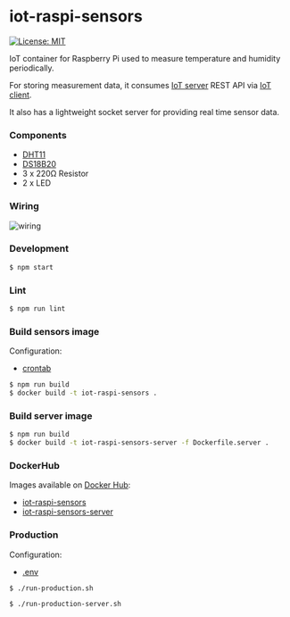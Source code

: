 # iot-raspi-sensors

[![License: MIT](https://img.shields.io/badge/License-MIT-yellow.svg)](https://opensource.org/licenses/MIT)

IoT container for Raspberry Pi used to measure temperature and humidity periodically.
 
For storing measurement data, it consumes [IoT server](https://github.com/mmontes11/iot-server) REST API via [IoT client](https://github.com/mmontes11/iot-client).

It also has a lightweight socket server for providing real time sensor data.

### Components

* [DHT11](https://www.adafruit.com/product/386)
* [DS18B20](https://www.adafruit.com/product/381)
* 3 x 220Ω Resistor
* 2 x LED

### Wiring

![wiring](https://raw.githubusercontent.com/mmontes11/iot-raspi-sensors/develop/wiring/wiring.png)

### Development

```bash
$ npm start
```

### Lint

```bash
$ npm run lint
```

### Build sensors image

Configuration:

* [crontab](https://github.com/mmontes11/iot-raspi-sensors/blob/develop/scripts/crontab)

```bash
$ npm run build
$ docker build -t iot-raspi-sensors .
```

### Build server image

```bash
$ npm run build
$ docker build -t iot-raspi-sensors-server -f Dockerfile.server .
```

### DockerHub

Images available on [Docker Hub](https://hub.docker.com/):

* [iot-raspi-sensors](https://hub.docker.com/r/mmontes11/iot-raspi-sensors/)
* [iot-raspi-sensors-server](https://hub.docker.com/r/mmontes11/iot-raspi-sensors-server/)


### Production

Configuration:

* [.env](https://github.com/mmontes11/iot-raspi-sensors/blob/develop/.env)


```bash
$ ./run-production.sh
```

```bash
$ ./run-production-server.sh
```
